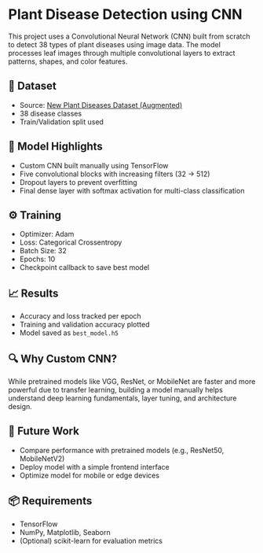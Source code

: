 # Plant Disease Detection using CNN

This project uses a Convolutional Neural Network (CNN) built from scratch to detect 38 types of plant diseases using image data. The model processes leaf images through multiple convolutional layers to extract patterns, shapes, and color features.

## 📁 Dataset
- Source: [New Plant Diseases Dataset (Augmented)](https://www.kaggle.com/datasets/vipoooool/new-plant-diseases-dataset)
- 38 disease classes
- Train/Validation split used

## 🧠 Model Highlights
- Custom CNN built manually using TensorFlow
- Five convolutional blocks with increasing filters (32 → 512)
- Dropout layers to prevent overfitting
- Final dense layer with softmax activation for multi-class classification

## ⚙️ Training
- Optimizer: Adam
- Loss: Categorical Crossentropy
- Batch Size: 32
- Epochs: 10
- Checkpoint callback to save best model

## 📈 Results
- Accuracy and loss tracked per epoch
- Training and validation accuracy plotted
- Model saved as `best_model.h5`

## 🔍 Why Custom CNN?
While pretrained models like VGG, ResNet, or MobileNet are faster and more powerful due to transfer learning, building a model manually helps understand deep learning fundamentals, layer tuning, and architecture design.

## 🚀 Future Work
- Compare performance with pretrained models (e.g., ResNet50, MobileNetV2)
- Deploy model with a simple frontend interface
- Optimize model for mobile or edge devices

## 📦 Requirements
- TensorFlow
- NumPy, Matplotlib, Seaborn
- (Optional) scikit-learn for evaluation metrics



